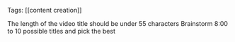 Tags: [[content creation]]

The length of the video title should be under 55 characters
Brainstorm 8:00 to 10 possible titles and pick the best